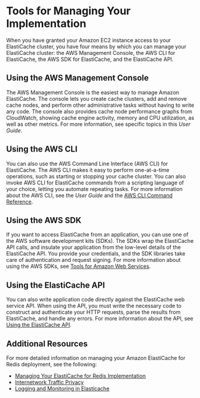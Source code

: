 # Tools for Managing Your Implementation<a name="WhatIs.Managing"></a>

When you have granted your Amazon EC2 instance access to your ElastiCache cluster, you have four means by which you can manage your ElastiCache cluster: the AWS Management Console, the AWS CLI for ElastiCache, the AWS SDK for ElastiCache, and the ElastiCache API\.

## Using the AWS Management Console<a name="WhatIs.Managing.Means.CON"></a>

The AWS Management Console is the easiest way to manage Amazon ElastiCache\. The console lets you create cache clusters, add and remove cache nodes, and perform other administrative tasks without having to write any code\. The console also provides cache node performance graphs from CloudWatch, showing cache engine activity, memory and CPU utilization, as well as other metrics\. For more information, see specific topics in this *User Guide*\.

## Using the AWS CLI<a name="WhatIs.Managing.Means.CLI"></a>

You can also use the AWS Command Line Interface \(AWS CLI\) for ElastiCache\. The AWS CLI makes it easy to perform one\-at\-a\-time operations, such as starting or stopping your cache cluster\. You can also invoke AWS CLI for ElastiCache commands from a scripting language of your choice, letting you automate repeating tasks\. For more information about the AWS CLI, see the *User Guide* and the [AWS CLI Command Reference](https://docs.aws.amazon.com/cli/latest/reference/)\.

## Using the AWS SDK<a name="WhatIs.Managing.Means.SDK"></a>

If you want to access ElastiCache from an application, you can use one of the AWS software development kits \(SDKs\)\. The SDKs wrap the ElastiCache API calls, and insulate your application from the low\-level details of the ElastiCache API\. You provide your credentials, and the SDK libraries take care of authentication and request signing\. For more information about using the AWS SDKs, see [Tools for Amazon Web Services](https://aws.amazon.com/tools/)\.

## Using the ElastiCache API<a name="WhatIs.Managing.Means.API"></a>

You can also write application code directly against the ElastiCache web service API\. When using the API, you must write the necessary code to construct and authenticate your HTTP requests, parse the results from ElastiCache, and handle any errors\. For more information about the API, see [Using the ElastiCache API](ProgrammingGuide.md)\.

## Additional Resources<a name="what-is-managing-see-also"></a>

For more detailed information on managing your Amazon ElastiCache for Redis deployment, see the following:
+ [Managing Your ElastiCache for Redis Implementation](managing-elasticache.md)
+ [Internetwork Traffic Privacy](Security.md)
+ [Logging and Monitoring in Elasticache](MonitoringECMetrics.md)